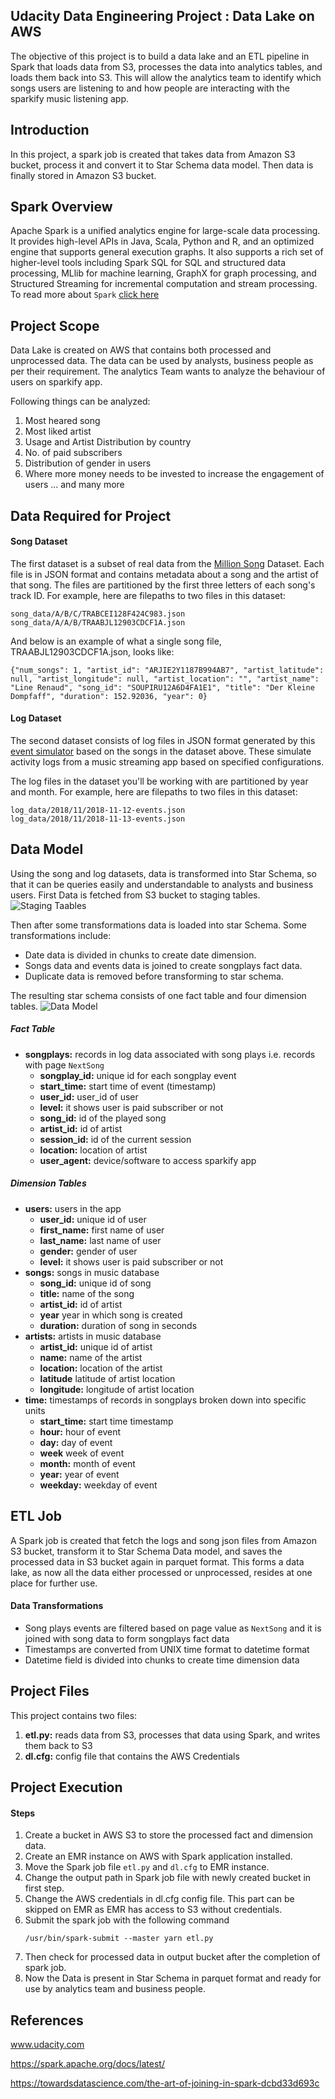 ## Udacity Data Engineering Project : Data Lake on AWS
The objective of this project is to build a data lake and an ETL pipeline in Spark that loads data from S3, processes the data into analytics tables, and loads them back into S3. This will allow the analytics team to identify which songs users are listening to and how people are interacting with the sparkify music listening app.

## Introduction
In this project, a spark job is created that takes data from Amazon S3 bucket, process it and convert it to Star Schema data model. Then data is finally stored in Amazon S3 bucket.

## Spark Overview
Apache Spark is a unified analytics engine for large-scale data processing. It provides high-level APIs in Java, Scala, Python and R, and an optimized engine that supports general execution graphs. It also supports a rich set of higher-level tools including Spark SQL for SQL and structured data processing, MLlib for machine learning, GraphX for graph processing, and Structured Streaming for incremental computation and stream processing.
To read more about ```Spark``` [click here](https://spark.apache.org/docs/latest/)

## Project Scope
Data Lake is created on AWS that contains both processed and unprocessed data. The data can be used by analysts, business people as per their requirement.
The analytics Team wants to analyze the behaviour of users on sparkify app.

Following things can be analyzed:
1. Most heared song
2. Most liked artist
3. Usage and Artist Distribution by country
4. No. of paid subscribers
5. Distribution of gender in users
6. Where more money needs to be invested to increase the engagement of users
... and many more

## Data Required for Project
#### Song Dataset
The first dataset is a subset of real data from the [Million Song](https://labrosa.ee.columbia.edu/millionsong/) Dataset. Each file is in JSON format and contains metadata about a song and the artist of that song. The files are partitioned by the first three letters of each song's track ID. For example, here are filepaths to two files in this dataset:
```
song_data/A/B/C/TRABCEI128F424C983.json
song_data/A/A/B/TRAABJL12903CDCF1A.json
```
And below is an example of what a single song file, TRAABJL12903CDCF1A.json, looks like:
```
{"num_songs": 1, "artist_id": "ARJIE2Y1187B994AB7", "artist_latitude": null, "artist_longitude": null, "artist_location": "", "artist_name": "Line Renaud", "song_id": "SOUPIRU12A6D4FA1E1", "title": "Der Kleine Dompfaff", "duration": 152.92036, "year": 0}
```
#### Log Dataset
The second dataset consists of log files in JSON format generated by this [event simulator](https://github.com/Interana/eventsim) based on the songs in the dataset above. These simulate activity logs from a music streaming app based on specified configurations.

The log files in the dataset you'll be working with are partitioned by year and month. For example, here are filepaths to two files in this dataset:
```
log_data/2018/11/2018-11-12-events.json
log_data/2018/11/2018-11-13-events.json
```
## Data Model
Using the song and log datasets, data is transformed into Star Schema, so that it can be queries easily and understandable to analysts and business users.
First Data is fetched from S3 bucket to staging tables.
![Staging Taables](https://github.com/vikaskumar23/Udacity-DEND-Project-Data-Lake-on-AWS/blob/master/staging_tables.PNG)

Then after some transformations data is loaded into star Schema. Some transformations include:
- Date data is divided in chunks to create date dimension.
- Songs data and events data is joined to create songplays fact data.
- Duplicate data is removed before transforming to star schema.

The resulting star schema consists of one fact table and four dimension tables.
![Data Model](https://github.com/vikaskumar23/Udacity-DEND-Project-Data-Lake-on-AWS/blob/master/dbmodel.png)
##### Fact Table
- **songplays:** records in log data associated with song plays i.e. records with page ```NextSong```
    - **songplay_id:** unique id for each songplay event
    - **start_time:** start time of event (timestamp)
    - **user_id:** user_id of user
    - **level:** it shows user is paid subscriber or not
    - **song_id:** id of the played song
    - **artist_id:** id of artist
    - **session_id:** id of the current session
    - **location:** location of artist
    - **user_agent:** device/software to access sparkify app

##### Dimension Tables
- **users:** users in the app
    - **user_id:** unique id of user
    - **first_name:** first name of user
    - **last_name:** last name of user
    - **gender:** gender of user
    - **level:** it shows user is paid subscriber or not
- **songs:** songs in music database
    - **song_id:** unique id of song
    - **title:** name of the song
    - **artist_id:** id of artist
    - **year** year in which song is created
    - **duration:** duration of song in seconds
- **artists:** artists in music database
    - **artist_id:** unique id of artist
    - **name:** name of the artist
    - **location:** location of the artist
    - **latitude** latitude of artist location
    - **longitude:** longitude of artist location
- **time:** timestamps of records in songplays broken down into specific units
    - **start_time:** start time timestamp
    - **hour:** hour of event
    - **day:** day of event
    - **week** week of event
    - **month:** month of event
    - **year:** year of event
    - **weekday:** weekday of event

## ETL Job
A Spark job is created that fetch the logs and song json files from Amazon S3 bucket, transform it to Star Schema Data model, and saves the processed data in S3 bucket again in parquet format. This forms a data lake, as now all the data either processed or unprocessed, resides at one place for further use.
#### Data Transformations
- Song plays events are filtered based on page value as ```NextSong``` and it is joined with song data to form songplays fact data
- Timestamps are converted from UNIX time format to datetime format
- Datetime field is divided into chunks to create time dimension data

## Project Files
This project contains two files:

1. **etl.py:** reads data from S3, processes that data using Spark, and writes them back to S3
2. **dl.cfg:** config file that contains the AWS Credentials

## Project Execution
#### Steps
1. Create a bucket in AWS S3 to store the processed fact and dimension data.
2. Create an EMR instance on AWS with Spark application installed.
3. Move the Spark job file ```etl.py``` and ```dl.cfg``` to EMR instance.
4. Change the output path in Spark job file with newly created bucket in first step.
5. Change the AWS credentials in dl.cfg config file. This part can be skipped on EMR as EMR has access to S3 without credentials.
6. Submit the spark job with the following command
	```
	/usr/bin/spark-submit --master yarn etl.py
	```
7. Then check for processed data in output bucket after the completion of spark job.
8. Now the Data is present in Star Schema in parquet format and ready for use by analytics team and business people.

## References
www.udacity.com

https://spark.apache.org/docs/latest/

https://towardsdatascience.com/the-art-of-joining-in-spark-dcbd33d693c
